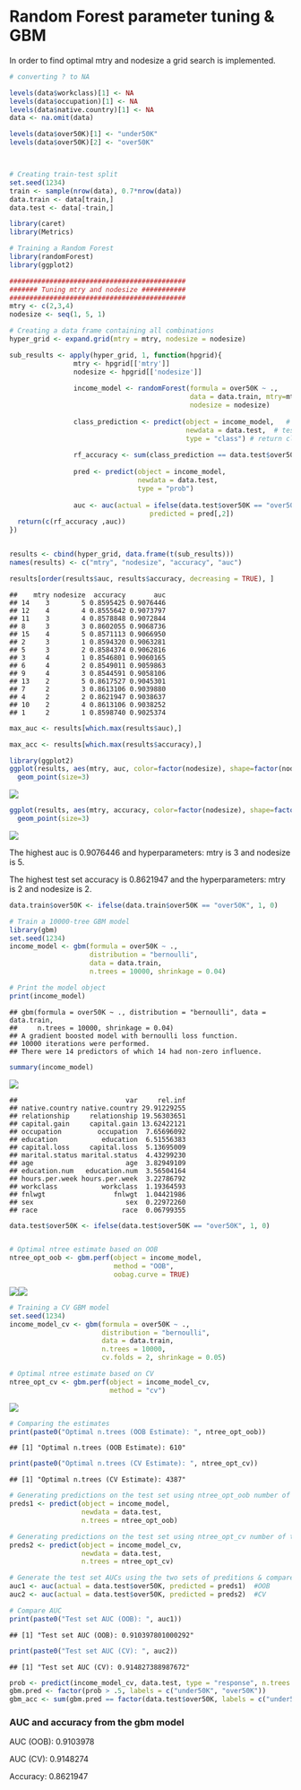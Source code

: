 Random Forest parameter tuning & GBM
================

In order to find optimal mtry and nodesize a grid search is implemented.

``` r
# converting ? to NA

levels(data$workclass)[1] <- NA
levels(data$occupation)[1] <- NA
levels(data$native.country)[1] <- NA
data <- na.omit(data)

levels(data$over50K)[1] <- "under50K"
levels(data$over50K)[2] <- "over50K"



# Creating train-test split
set.seed(1234)
train <- sample(nrow(data), 0.7*nrow(data))
data.train <- data[train,]
data.test <- data[-train,]

library(caret)
library(Metrics)

# Training a Random Forest
library(randomForest)
library(ggplot2)

############################################
####### Tuning mtry and nodesize ###########
############################################
mtry <- c(2,3,4)
nodesize <- seq(1, 5, 1)

# Creating a data frame containing all combinations 
hyper_grid <- expand.grid(mtry = mtry, nodesize = nodesize)

sub_results <- apply(hyper_grid, 1, function(hpgrid){
                mtry <- hpgrid[['mtry']]
                nodesize <- hpgrid[['nodesize']]
                
                income_model <- randomForest(formula = over50K ~ ., 
                                             data = data.train, mtry=mtry, ntree=200, 
                                             nodesize = nodesize)
                
                class_prediction <- predict(object = income_model,   # model object 
                                            newdata = data.test,  # test dataset
                                            type = "class") # return classification labels
                
                rf_accuracy <- sum(class_prediction == data.test$over50K)/nrow(data.test)
                
                pred <- predict(object = income_model,
                                newdata = data.test,
                                type = "prob")
                
                auc <- auc(actual = ifelse(data.test$over50K == "over50K", 1, 0), 
                                   predicted = pred[,2]) 
  return(c(rf_accuracy ,auc))
})


results <- cbind(hyper_grid, data.frame(t(sub_results)))
names(results) <- c("mtry", "nodesize", "accuracy", "auc")

results[order(results$auc, results$accuracy, decreasing = TRUE), ]
```

    ##    mtry nodesize  accuracy       auc
    ## 14    3        5 0.8595425 0.9076446
    ## 12    4        4 0.8555642 0.9073797
    ## 11    3        4 0.8578848 0.9072844
    ## 8     3        3 0.8602055 0.9068736
    ## 15    4        5 0.8571113 0.9066950
    ## 2     3        1 0.8594320 0.9063281
    ## 5     3        2 0.8584374 0.9062816
    ## 3     4        1 0.8546801 0.9060165
    ## 6     4        2 0.8549011 0.9059863
    ## 9     4        3 0.8544591 0.9058106
    ## 13    2        5 0.8617527 0.9045301
    ## 7     2        3 0.8613106 0.9039880
    ## 4     2        2 0.8621947 0.9038637
    ## 10    2        4 0.8613106 0.9038252
    ## 1     2        1 0.8598740 0.9025374

``` r
max_auc <- results[which.max(results$auc),]

max_acc <- results[which.max(results$accuracy),]

library(ggplot2)
ggplot(results, aes(mtry, auc, color=factor(nodesize), shape=factor(nodesize)))+
  geom_point(size=3)
```

![](FM_tuning_files/figure-markdown_github/RF-1.png)

``` r
ggplot(results, aes(mtry, accuracy, color=factor(nodesize), shape=factor(nodesize)))+
  geom_point(size=3)
```

![](FM_tuning_files/figure-markdown_github/RF-2.png)

The highest auc is 0.9076446 and hyperparameters: mtry is 3 and nodesize is 5.

The highest test set accuracy is 0.8621947 and the hyperparameters: mtry is 2 and nodesize is 2.

``` r
data.train$over50K <- ifelse(data.train$over50K == "over50K", 1, 0)

# Train a 10000-tree GBM model
library(gbm)
set.seed(1234)
income_model <- gbm(formula = over50K ~ ., 
                    distribution = "bernoulli", 
                    data = data.train,
                    n.trees = 10000, shrinkage = 0.04)

# Print the model object                    
print(income_model)
```

    ## gbm(formula = over50K ~ ., distribution = "bernoulli", data = data.train, 
    ##     n.trees = 10000, shrinkage = 0.04)
    ## A gradient boosted model with bernoulli loss function.
    ## 10000 iterations were performed.
    ## There were 14 predictors of which 14 had non-zero influence.

``` r
summary(income_model)
```

![](FM_tuning_files/figure-markdown_github/gbm-1.png)

    ##                           var     rel.inf
    ## native.country native.country 29.91229255
    ## relationship     relationship 19.56303651
    ## capital.gain     capital.gain 13.62422121
    ## occupation         occupation  7.65696092
    ## education           education  6.51556383
    ## capital.loss     capital.loss  5.13695009
    ## marital.status marital.status  4.43299230
    ## age                       age  3.82949109
    ## education.num   education.num  3.56504164
    ## hours.per.week hours.per.week  3.22786792
    ## workclass           workclass  1.19364593
    ## fnlwgt                 fnlwgt  1.04421986
    ## sex                       sex  0.22972260
    ## race                     race  0.06799355

``` r
data.test$over50K <- ifelse(data.test$over50K == "over50K", 1, 0)


# Optimal ntree estimate based on OOB
ntree_opt_oob <- gbm.perf(object = income_model, 
                          method = "OOB", 
                          oobag.curve = TRUE)
```

![](FM_tuning_files/figure-markdown_github/gbm-2.png)![](FM_tuning_files/figure-markdown_github/gbm-3.png)

``` r
# Training a CV GBM model
set.seed(1234)
income_model_cv <- gbm(formula = over50K ~ ., 
                       distribution = "bernoulli", 
                       data = data.train,
                       n.trees = 10000,
                       cv.folds = 2, shrinkage = 0.05)

# Optimal ntree estimate based on CV
ntree_opt_cv <- gbm.perf(object = income_model_cv, 
                         method = "cv")
```

![](FM_tuning_files/figure-markdown_github/gbm-4.png)

``` r
# Comparing the estimates                        
print(paste0("Optimal n.trees (OOB Estimate): ", ntree_opt_oob))                         
```

    ## [1] "Optimal n.trees (OOB Estimate): 610"

``` r
print(paste0("Optimal n.trees (CV Estimate): ", ntree_opt_cv))
```

    ## [1] "Optimal n.trees (CV Estimate): 4387"

``` r
# Generating predictions on the test set using ntree_opt_oob number of trees
preds1 <- predict(object = income_model, 
                  newdata = data.test,
                  n.trees = ntree_opt_oob)

# Generating predictions on the test set using ntree_opt_cv number of trees
preds2 <- predict(object = income_model_cv, 
                  newdata = data.test,
                  n.trees = ntree_opt_cv)   

# Generate the test set AUCs using the two sets of preditions & compare
auc1 <- auc(actual = data.test$over50K, predicted = preds1)  #OOB
auc2 <- auc(actual = data.test$over50K, predicted = preds2)  #CV 

# Compare AUC 
print(paste0("Test set AUC (OOB): ", auc1))                         
```

    ## [1] "Test set AUC (OOB): 0.910397801000292"

``` r
print(paste0("Test set AUC (CV): ", auc2))
```

    ## [1] "Test set AUC (CV): 0.914827388987672"

``` r
prob <- predict(income_model_cv, data.test, type = "response", n.trees = ntree_opt_cv)
gbm.pred <- factor(prob > .5, labels = c("under50K", "over50K"))
gbm_acc <- sum(gbm.pred == factor(data.test$over50K, labels = c("under50K", "over50K")))/nrow(data.test)
```

### AUC and accuracy from the gbm model

AUC (OOB): 0.9103978

AUC (CV): 0.9148274

Accuracy: 0.8621947
